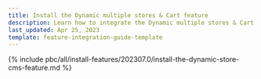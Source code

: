```yaml
---
title: Install the Dynamic multiple stores & Cart feature
description: Learn how to integrate the Dynamic multiple stores & Cart feature into a Spryker project.
last_updated: Apr 25, 2023
template: feature-integration-guide-template
---
```


{% include pbc/all/install-features/202307.0/install-the-dynamic-store-cms-feature.md %} <!-- To edit, see /_includes/pbc/all/install-features/202307.0/install-the-dynamic-store-cms-feature.md -->
